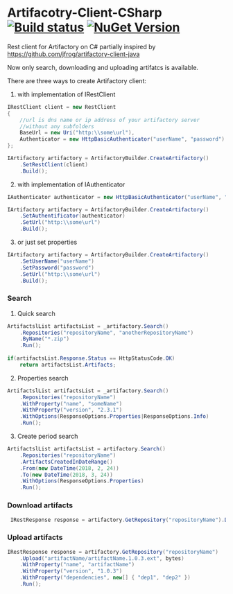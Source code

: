 # Artifacotry-Client-CSharp [![Build status](https://ci.appveyor.com/api/projects/status/7q38la3x5wo4lffc?svg=true)](https://ci.appveyor.com/project/Gotcha7770/artifacotry-client-csharp) [![NuGet Version](http://img.shields.io/nuget/v/ArtifactoryClient.svg?style=flat)](https://www.nuget.org/packages/ArtifactoryClient/)
Rest client for Artifactory on C# partially inspired by https://github.com/jfrog/artifactory-client-java

Now only search, downloading and uploading artifatcs is available.

There are three ways to create Artifactory client:

1) with implementation of IRestClient

```csharp
IRestClient client = new RestClient
{
    //url is dns name or ip address of your artifactory server
    //without any subfolders
    BaseUrl = new Uri("http:\\some\url"),
    Authenticator = new HttpBasicAuthenticator("userName", "password")
};

IArtifactory artifactory = ArtifactoryBuilder.CreateArtifactory()
    .SetRestClient(client)
    .Build();
```

2) with implementation of IAuthenticator

```csharp
IAuthenticator authenticator = new HttpBasicAuthenticator("userName", "password");

IArtifactory artifactory = ArtifactoryBuilder.CreateArtifactory()
    .SetAuthentificator(authenticator)
    .SetUrl("http:\\some\url")
    .Build();
```

3) or just set properties

```csharp
IArtifactory artifactory = ArtifactoryBuilder.CreateArtifactory()
    .SetUserName("userName")
    .SetPassword("password")
    .SetUrl("http:\\some\url")
    .Build();
```

### Search

1) Quick search

```csharp
ArtifactslList artifactsList = _artifactory.Search()
    .Repositories("repositoryName", "anotherRepositoryName")
    .ByName("*.zip")
    .Run();
    
if(artifactsList.Response.Status == HttpStatusCode.OK)
    return artifactsList.Artifacts;
```

2) Properties search

```csharp
ArtifactslList artifactsList = _artifactory.Search()
    .Repositories("repositoryName")
    .WithProperty("name", "someName")
    .WithProperty("version", "2.3.1")
    .WithOptions(ResponseOptions.Properties|ResponseOptions.Info)
    .Run();
```

3) Create period search

```csharp
ArtifactslList artifactsList = artifactory.Search()
    .Repositories("repositoryName")
    .ArtifactsCreatedInDateRange()
    .From(new DateTime(2018, 2, 24))
    .To(new DateTime(2018, 3, 24))
    .WithOptions(ResponseOptions.Properties)
    .Run();
```
### Download artifacts

```csharp
 IRestResponse response = artifactory.GetRepository("repositoryName").Download("your/artifact/path");
```

### Upload artifacts

```csharp
IRestResponse response = artifactory.GetRepository("repositoryName")
    .Upload("artifactName/artifactName.1.0.3.ext", bytes)
    .WithProperty("name", "artifactName")
    .WithProperty("version", "1.0.3")
    .WithProperty("dependencies", new[] { "dep1", "dep2" })
    .Run();
```
